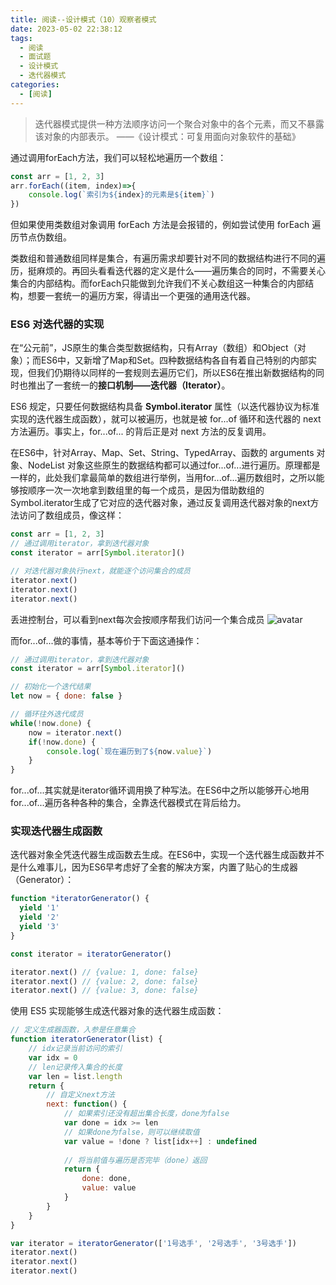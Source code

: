 ```yaml
---
title: 阅读--设计模式（10）观察者模式
date: 2023-05-02 22:38:12
tags:
  - 阅读
  - 面试题
  - 设计模式
  - 迭代器模式
categories:
  - [阅读]
---
```


> 迭代器模式提供一种方法顺序访问一个聚合对象中的各个元素，而又不暴露该对象的内部表示。 ——《设计模式：可复用面向对象软件的基础》

通过调用forEach方法，我们可以轻松地遍历一个数组：
```js
const arr = [1, 2, 3]
arr.forEach((item, index)=>{
    console.log(`索引为${index}的元素是${item}`)
})
```

但如果使用类数组对象调用 forEach 方法是会报错的，例如尝试使用 forEach 遍历节点伪数组。

类数组和普通数组同样是集合，有遍历需求却要针对不同的数据结构进行不同的遍历，挺麻烦的。再回头看看迭代器的定义是什么——遍历集合的同时，不需要关心集合的内部结构。而forEach只能做到允许我们不关心数组这一种集合的内部结构，想要一套统一的遍历方案，得请出一个更强的通用迭代器。

### ES6 对迭代器的实现
在“公元前”，JS原生的集合类型数据结构，只有Array（数组）和Object（对象）；而ES6中，又新增了Map和Set。四种数据结构各自有着自己特别的内部实现，但我们仍期待以同样的一套规则去遍历它们，所以ES6在推出新数据结构的同时也推出了一套统一的**接口机制——迭代器（Iterator）**。

ES6 规定，只要任何数据结构具备 **Symbol.iterator** 属性（以迭代器协议为标准实现的迭代器生成函数），就可以被遍历，也就是被 for...of 循环和迭代器的 next 方法遍历。事实上，for...of... 的背后正是对 next 方法的反复调用。

在ES6中，针对Array、Map、Set、String、TypedArray、函数的 arguments 对象、NodeList 对象这些原生的数据结构都可以通过for...of...进行遍历。原理都是一样的，此处我们拿最简单的数组进行举例，当用for...of...遍历数组时，之所以能够按顺序一次一次地拿到数组里的每一个成员，是因为借助数组的Symbol.iterator生成了它对应的迭代器对象，通过反复调用迭代器对象的next方法访问了数组成员，像这样：

```js
const arr = [1, 2, 3]
// 通过调用iterator，拿到迭代器对象
const iterator = arr[Symbol.iterator]()

// 对迭代器对象执行next，就能逐个访问集合的成员
iterator.next()
iterator.next()
iterator.next()
```
丢进控制台，可以看到next每次会按顺序帮我们访问一个集合成员
![avatar](https://p1-jj.byteimg.com/tos-cn-i-t2oaga2asx/gold-user-assets/2019/4/5/169ec24b62991e56~tplv-t2oaga2asx-zoom-in-crop-mark:3024:0:0:0.awebp)

而for...of...做的事情，基本等价于下面这通操作：
```js
// 通过调用iterator，拿到迭代器对象
const iterator = arr[Symbol.iterator]()

// 初始化一个迭代结果
let now = { done: false }

// 循环往外迭代成员
while(!now.done) {
    now = iterator.next()
    if(!now.done) {
        console.log(`现在遍历到了${now.value}`)
    }
}
```
for...of...其实就是iterator循环调用换了种写法。在ES6中之所以能够开心地用for...of...遍历各种各种的集合，全靠迭代器模式在背后给力。

### 实现迭代器生成函数
迭代器对象全凭迭代器生成函数去生成。在ES6中，实现一个迭代器生成函数并不是什么难事儿，因为ES6早考虑好了全套的解决方案，内置了贴心的生成器（Generator）：

```js
function *iteratorGenerator() {
  yield '1'
  yield '2'
  yield '3'
}

const iterator = iteratorGenerator()

iterator.next() // {value: 1, done: false}
iterator.next() // {value: 2, done: false}
iterator.next() // {value: 3, done: false}
```

使用 ES5 实现能够生成迭代器对象的迭代器生成函数：
```js
// 定义生成器函数，入参是任意集合
function iteratorGenerator(list) {
    // idx记录当前访问的索引
    var idx = 0
    // len记录传入集合的长度
    var len = list.length
    return {
        // 自定义next方法
        next: function() {
            // 如果索引还没有超出集合长度，done为false
            var done = idx >= len
            // 如果done为false，则可以继续取值
            var value = !done ? list[idx++] : undefined
            
            // 将当前值与遍历是否完毕（done）返回
            return {
                done: done,
                value: value
            }
        }
    }
}

var iterator = iteratorGenerator(['1号选手', '2号选手', '3号选手'])
iterator.next()
iterator.next()
iterator.next()
```